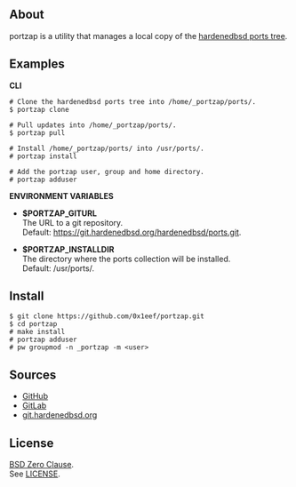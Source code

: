 ## About

portzap is a utility that manages a local copy of the
[hardenedbsd ports tree](https://git.hardenedbsd.org/hardenedbsd/ports).

## Examples

**CLI**

    # Clone the hardenedbsd ports tree into /home/_portzap/ports/.
    $ portzap clone

    # Pull updates into /home/_portzap/ports/.
    $ portzap pull

    # Install /home/_portzap/ports/ into /usr/ports/.
    # portzap install

    # Add the portzap user, group and home directory.
    # portzap adduser

**ENVIRONMENT VARIABLES**

* __$PORTZAP\_GITURL__ <br>
  The URL to a git repository.  <br>
  Default: https://git.hardenedbsd.org/hardenedbsd/ports.git.

* __$PORTZAP\_INSTALLDIR__ <br>
  The directory where the ports collection will be installed. <br>
  Default: /usr/ports/.

## Install

    $ git clone https://github.com/0x1eef/portzap.git
    $ cd portzap
    # make install
    # portzap adduser
    # pw groupmod -n _portzap -m <user>

## Sources

* [GitHub](https://github.com/0x1eef/portzap)
* [GitLab](https://gitlab.com/0x1eef/portzap)
* [git.hardenedbsd.org](https://git.hardenedbsd.org/0x1eef/portzap)

## License

[BSD Zero Clause](https://choosealicense.com/licenses/0bsd/). <br>
See [LICENSE](./LICENSE).
